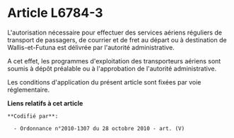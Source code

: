 # Article L6784-3

L'autorisation nécessaire pour effectuer des services aériens réguliers de transport de passagers, de courrier et de fret au
départ ou à destination de Wallis-et-Futuna est délivrée par l'autorité administrative.

A cet effet, les programmes d'exploitation des transporteurs aériens sont soumis à dépôt préalable ou à l'approbation de
l'autorité administrative.

Les conditions d'application du présent article sont fixées par voie réglementaire.

**Liens relatifs à cet article**

	**Codifié par**:

	  - Ordonnance n°2010-1307 du 28 octobre 2010 - art. (V)

